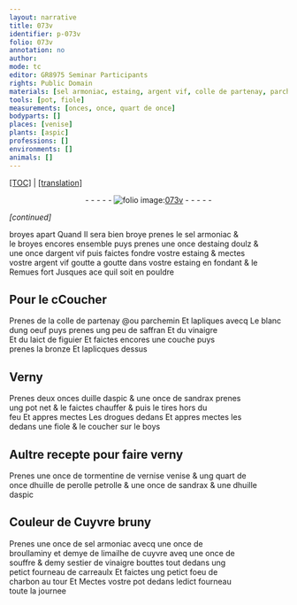 ```yaml
---
layout: narrative
title: 073v
identifier: p-073v
folio: 073v
annotation: no
author:
mode: tc
editor: GR8975 Seminar Participants
rights: Public Domain
materials: [sel armoniac, estaing, argent vif, colle de partenay, parchemin, blanc dung oeuf, saffran, vinaigre, laict de figuier, bronze, Verny, uille daspic, sandrax, drogues, boys, verny, tormentine de vernise venise, huille de perolle petrolle, huille daspic, Cuyvre, broullaminy, limailhe de cuyvre, souffre, charbon]
tools: [pot, fiole]
measurements: [onces, once, quart de once]
bodyparts: []
places: [venise]
plants: [aspic]
professions: []
environments: []
animals: []
---
```


<p><a href="{{ site.baseurl }}/diplomatic/">[TOC]</a> | <a href="{{ site.baseurl }}/texts/p-073v_tl/" target="_blank">[translation]</a></p><div class="folio" align="center">- - - - - <a href="http://gallica.bnf.fr/ark:/12148/btv1b10500001g/f152.image" target="_blank"><img src="https://cu-mkp.github.io/2017-workshop-edition/assets/photo-icon.png" alt="folio image: " style="display:inline-block; margin-bottom:-3px;"/>073v</a> - - - - - </div>  
 
*[continued]*
  
broyes apart Quand Il sera bien broye prenes le <span class="m">sel armoniac</span> &<br/> le broyes encores ensemble puys prenes une once d<span class="m">estaing</span> doulz &<br/> une once d<span class="m">argent vif</span> puis faictes fondre v<span class="exp">ost</span>re <span class="m">estaing</span> & mectes<br/> v<span class="exp">ost</span>re <span class="m">argent vif</span> goutte a goutte dans v<span class="exp">ost</span>re <span class="m">estaing</span> en fondant & le<br/> Remues fort Jusques ace q<span class="exp">ui</span>l soit en pouldre
 
 
  

## Pour le <span class="del">c</span>Coucher

 
Prenes de la <span class="m">colle de partenay</span> <span class="add">@ou <span class="m">parchemin</span></span> Et lapliques avecq Le <span class="m">blanc<br/> dung oeuf</span> puys prenes ung peu de <span class="m">saffran</span> Et du <span class="m">vinaigre</span><br/> Et du <span class="m">laict de figuier</span> Et faictes encores une couche puys<br/> prenes la <span class="m">bronze</span> Et laplicques dessus
 
 
  

## <span class="m">Verny</span>

 
Prenes deux <span class="ms">onces</span> d<span class="m">uille d<span class="pa">aspic</span></span> & une <span class="ms">once</span> de <span class="m">sandrax</span> prenes<br/> ung <span class="tl">pot</span> net & le faictes chauffer & puis le tires hors du<br/> feu Et appres mectes Les <span class="m">drogues</span> dedans Et appres mectes les<br/> dedans une <span class="tl">fiole</span> & le coucher sur le <span class="m">boys</span>
 
 
  

## Aultre recepte pour faire <span class="m">verny</span>

 
Prenes une <span class="ms">once</span> de <span class="m">tormentine de <span class="del">vernise</span> <span class="add"><span class="pl">venise</span></span></span> & ung <span class="ms">quart de<br/> once</span> d<span class="m">huille de <span class="del">perolle</span> <span class="add">petrolle</span></span> & une <span class="ms">once</span> de <span class="m">sandrax</span> & une d<span class="m">huille<br/> d<span class="pa">aspic</span></span>
 
 
  

## Couleur de <span class="m">Cuyvre</span> bruny

 
Prenes une once de <span class="m">sel armoniac</span> avecq une once de<br/> <span class="m">broullaminy</span> et demye de <span class="m">limailhe de cuyvre</span> aveq une once de<br/> <span class="m">souffre</span> & demy sestier de <span class="m">vinaigre</span> bouttes tout dedans ung<br/> petict fourneau de carreaulx Et faictes ung petict foeu de<br/> <span class="m">charbon</span> au tour Et Mectes v<span class="exp">ost</span>re pot dedans led<span class="exp">ict</span> fourneau<br/> toute la journee
 

